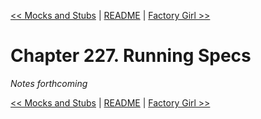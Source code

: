 [&lt;&lt; Mocks and Stubs](ch226-mocks-and-stubs.md) | [README](README.md) | [Factory Girl &gt;&gt;](ch228-factory-girl.md)

# Chapter 227. Running Specs

*Notes forthcoming*

[&lt;&lt; Mocks and Stubs](ch226-mocks-and-stubs.md) | [README](README.md) | [Factory Girl &gt;&gt;](ch228-factory-girl.md)